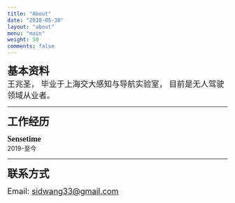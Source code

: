 ```yaml
---
title: "About"
date: "2018-05-30"
layout: "about"
menu: "main"
weight: 50
comments: false
---
```

<font size="5" face="黑体">**基本资料**</font><br /> 
<font size="4"> 王兆圣， 毕业于上海交大感知与导航实验室， 目前是无人驾驶领域从业者。</font><br /> 

***

<font size="5" face="黑体">**工作经历**</font><br /> 

<font size="4.5" face="黑体">**Sensetime**</font><br />
2019-至今

***

<font size="5" face="黑体">**联系方式**</font><br /> 

<font size="4">Email: sidwang33@gmail.com</font><br /> 